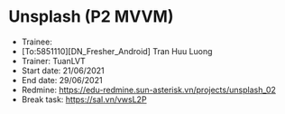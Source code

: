 # Unsplash (P2 MVVM)
* Trainee:
* [To:5851110][DN_Fresher_Android] Tran Huu Luong
* Trainer: TuanLVT
* Start date: 21/06/2021
* End date: 29/06/2021
* Redmine: https://edu-redmine.sun-asterisk.vn/projects/unsplash_02
* Break task: https://sal.vn/vwsL2P
